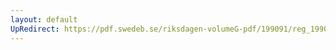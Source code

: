 ```yaml
---
layout: default
UpRedirect: https://pdf.swedeb.se/riksdagen-volumeG-pdf/199091/reg_199091/reg_199091_0125.pdf
---
```

